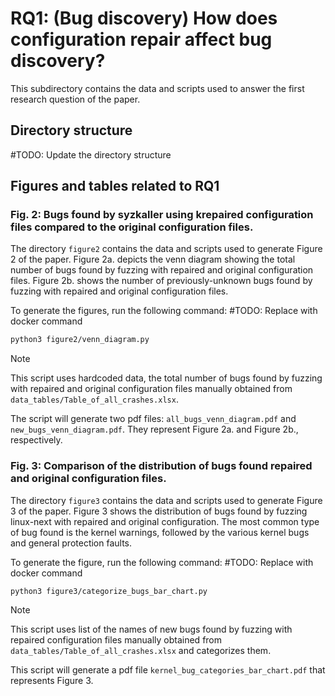 # RQ1: (Bug discovery) How does configuration repair affect bug discovery?
This subdirectory contains the data and scripts used to answer the first research
question of the paper.

## Directory structure
#TODO: Update the directory structure

## Figures and tables related to RQ1
### Fig. 2: Bugs found by syzkaller using krepaired configuration files compared to the original configuration files.
The directory `figure2` contains the data and scripts used to generate Figure 2
of the paper.
Figure 2a. depicts the venn diagram showing the total number of bugs found by
fuzzing with repaired and original configuration files.
Figure 2b. shows the number of previously-unknown bugs found by fuzzing with
repaired and original configuration files.

To generate the figures, run the following command:
#TODO: Replace with docker command
```bash
python3 figure2/venn_diagram.py
```
> [!NOTE]
> This script uses hardcoded data, the total number of bugs found by fuzzing
with repaired and original configuration files manually obtained from `data_tables/Table_of_all_crashes.xlsx`.

The script will generate two pdf files: `all_bugs_venn_diagram.pdf` and `new_bugs_venn_diagram.pdf`.
They represent Figure 2a. and Figure 2b., respectively.

### Fig. 3: Comparison of the distribution of bugs found repaired and original configuration files.
The directory `figure3` contains the data and scripts used to generate Figure 3
of the paper.
Figure 3 shows the distribution of bugs found by fuzzing linux-next with repaired and
original configuration.
The most common type of bug found is the kernel warnings, followed by the
various kernel bugs and general protection faults.

To generate the figure, run the following command:
#TODO: Replace with docker command
```bash
python3 figure3/categorize_bugs_bar_chart.py
```
> [!NOTE]
> This script uses list of the names of new bugs found by fuzzing with repaired
configuration files manually obtained from `data_tables/Table_of_all_crashes.xlsx` and
categorizes them.

This script will generate a pdf file `kernel_bug_categories_bar_chart.pdf` that
represents Figure 3.
